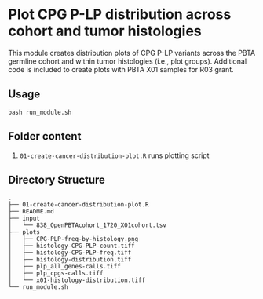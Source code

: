 # Plot CPG P-LP distribution across cohort and tumor histologies

This module creates distribution plots of CPG P-LP variants across the PBTA germline cohort and within tumor histologies (i.e., plot groups). Additional code is included to create plots with PBTA X01 samples for R03 grant. 

## Usage

`bash run_module.sh` 

## Folder content 

1. `01-create-cancer-distribution-plot.R` runs plotting script

## Directory Structure
```
.
├── 01-create-cancer-distribution-plot.R
├── README.md
├── input
│   └── 838_OpenPBTAcohort_1720_X01cohort.tsv
├── plots
│   ├── CPG-PLP-freq-by-histology.png
│   ├── histology-CPG-PLP-count.tiff
│   ├── histology-CPG-PLP-freq.tiff
│   ├── histology-distribution.tiff
│   ├── plp_all_genes-calls.tiff
│   ├── plp_cpgs-calls.tiff
│   └── x01-histology-distribution.tiff
└── run_module.sh
```
  
